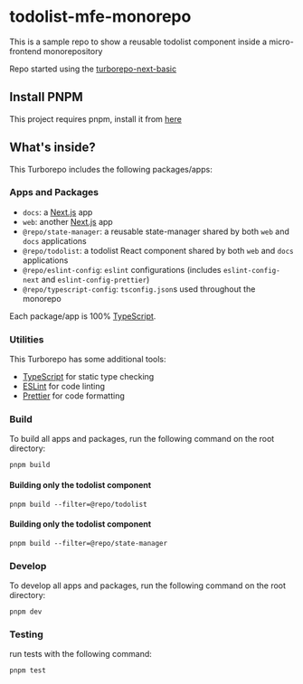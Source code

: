 # todolist-mfe-monorepo

This is a sample repo to show a reusable todolist component inside a micro-frontend monorepository

Repo started using the [turborepo-next-basic](https://vercel.com/templates/next.js/turborepo-next-basic)

## Install PNPM

This project requires pnpm, install it from [here](https://pnpm.io/pt/installation)

## What's inside?

This Turborepo includes the following packages/apps:

### Apps and Packages

- `docs`: a [Next.js](https://nextjs.org/) app
- `web`: another [Next.js](https://nextjs.org/) app
- `@repo/state-manager`: a reusable state-manager shared by both `web` and `docs` applications
- `@repo/todolist`: a todolist React component shared by both `web` and `docs` applications
- `@repo/eslint-config`: `eslint` configurations (includes `eslint-config-next` and `eslint-config-prettier`)
- `@repo/typescript-config`: `tsconfig.json`s used throughout the monorepo

Each package/app is 100% [TypeScript](https://www.typescriptlang.org/).

### Utilities

This Turborepo has some additional tools:

- [TypeScript](https://www.typescriptlang.org/) for static type checking
- [ESLint](https://eslint.org/) for code linting
- [Prettier](https://prettier.io) for code formatting

### Build

To build all apps and packages, run the following command on the root directory:

```
pnpm build
```

#### Building only the todolist component

```
pnpm build --filter=@repo/todolist
```

#### Building only the todolist component

```
pnpm build --filter=@repo/state-manager
```

### Develop

To develop all apps and packages, run the following command on the root directory:

```
pnpm dev
```

### Testing

run tests with the following command:

```
pnpm test
```

